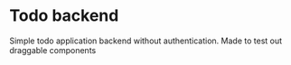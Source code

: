 # Todo backend

Simple todo application backend without authentication. Made to test out draggable components 
